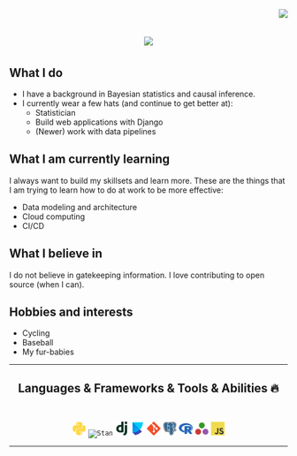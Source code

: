<img align="right" src="https://visitor-badge.laobi.icu/badge?page_id=damoncharlesroberts">

<h1 align="center">
  <a href="https://git.io/typing-svg">
    <img src="https://readme-typing-svg.herokuapp.com/?lines=Hello!+👋;I+am+Damon&center=true&size=30">
  </a>
</h1>

<h2>What I do</h2>

- I have a background in Bayesian statistics and causal inference.
- I currently wear a few hats (and continue to get better at):
  - Statistician
  - Build web applications with Django
  - (Newer) work with data pipelines

<h2>What I am currently learning</h2>

I always want to build my skillsets and learn more. These are the things that I am trying to learn how to do at work to be more effective:
- Data modeling and architecture
- Cloud computing
- CI/CD

<h2>What I believe in</h2>
I do not believe in gatekeeping information. I love contributing to open source (when I can). 
<h2>Hobbies and interests</h2>

- Cycling
- Baseball
- My fur-babies

<hr>
<h2 align="center">Languages & Frameworks & Tools & Abilities 🔥</h2>
<br>
<p align="center">
  <code><img title="Python" height="25" src="https://github.com/devicons/devicon/blob/master/icons/python/python-plain.svg"></code>
  <code><img title="Stan" height="25" src="https://mc-stan.org/images/stan_logo.png"></code>
  <code><img title="Django" height="25" src="https://github.com/devicons/devicon/blob/master/icons/django/django-plain.svg"></code>
  <code><img title="Poetry" height="25" src="https://github.com/devicons/devicon/blob/master/icons/poetry/poetry-original.svg"></code>
  <code><img title="Git" height="25" src="https://github.com/devicons/devicon/blob/master/icons/git/git-original.svg"></code>
  <code><img title="PostgreSQL" height="25" src="https://github.com/devicons/devicon/blob/master/icons/postgresql/postgresql-original.svg"></code>
  <code><img title="R" height="25" src="https://github.com/devicons/devicon/blob/master/icons/r/r-plain.svg"></code>
  <code><img title="Julia" height="25" src="https://github.com/devicons/devicon/blob/master/icons/julia/julia-original.svg"></code>
  <code><img title="Javascript" height="25" src="https://github.com/devicons/devicon/blob/master/icons/javascript/javascript-original.svg"></code>
</p>
<hr>
